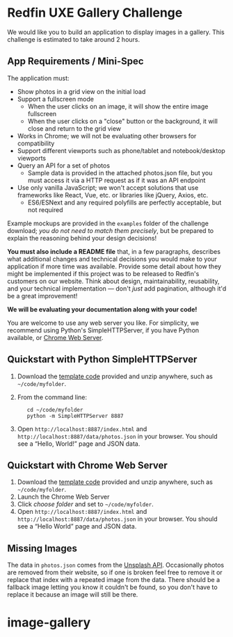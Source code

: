 # Redfin UXE Gallery Challenge
We would like you to build an application to display images in a gallery. This challenge is estimated to take around 2 hours.


## App Requirements / Mini-Spec
The application must:

- Show photos in a grid view on the initial load
- Support a fullscreen mode
    - When the user clicks on an image, it will show the entire image fullscreen
    - When the user clicks on a "close" button or the background, it will close and return to the grid view
- Works in Chrome; we will not be evaluating other browsers for compatibility
- Support different viewports such as phone/tablet and notebook/desktop viewports
- Query an API for a set of photos
    - Sample data is provided in the attached photos.json file, but you must access it via a HTTP request as if it was an API endpoint
- Use only vanilla JavaScript; we won't accept solutions that use frameworks like React, Vue, etc. or libraries like jQuery, Axios, etc.
    - ES6/ESNext and any required polyfills are perfectly acceptable, but not required

Example mockups are provided in the `examples` folder of the challenge download; _you do not need to match them precisely_, but be prepared to explain the reasoning behind your design decisions!

**You must also include a README file** that, in a few paragraphs, describes what additional changes and technical decisions you would make to your application if more time was available. Provide some detail about how they might be implemented if this project was to be released to Redfin's customers on our website. Think about design, maintainability, reusability, and your technical implementation — don't _just_ add pagination, although it'd be a great improvement!

**We will be evaluating your documentation along with your code!**

You are welcome to use any web server you like. For simplicity, we recommend using Python's SimpleHTTPServer, if you have Python available, or [Chrome Web Server][cws].

## Quickstart with Python SimpleHTTPServer

1. Download the [template code][code] provided and unzip anywhere, such as `~/code/myfolder`.
2. From the command line:

	      cd ~/code/myfolder
	      python -m SimpleHTTPServer 8887

3. Open `http://localhost:8887/index.html` and
`http://localhost:8887/data/photos.json` in your browser. You should see a “Hello, World!” page and JSON data.


## Quickstart with Chrome Web Server

1. Download the [template code][code] provided and unzip anywhere, such as `~/code/myfolder`.
2. Launch the Chrome Web Server
3. Click _choose folder_ and set to `~/code/myfolder`.
4. Open `http://localhost:8887/index.html` and `http://localhost:8887/data/photos.json` in your browser. You should see a “Hello World” page and JSON data.

## Missing Images
The data in `photos.json` comes from the [Unsplash API][unsplash]. Occasionally photos are removed from their website, so if one is broken feel free to remove it or replace that index with a repeated image from the data. There should be a fallback image letting you know it couldn't be found, so you don't have to replace it because an image will still be there.

[cws]: https://chrome.google.com/webstore/detail/web­server­for­chrome/ofhbbkphhbklhfoeikjpcbhemlocgigb?hl=en
[code]:https://drive.google.com/open?id=1S5mLGgLd9JGM1jmlaely0N2vEMGn6x-I
[unsplash]:https://unsplash.com/developers
# image-gallery
